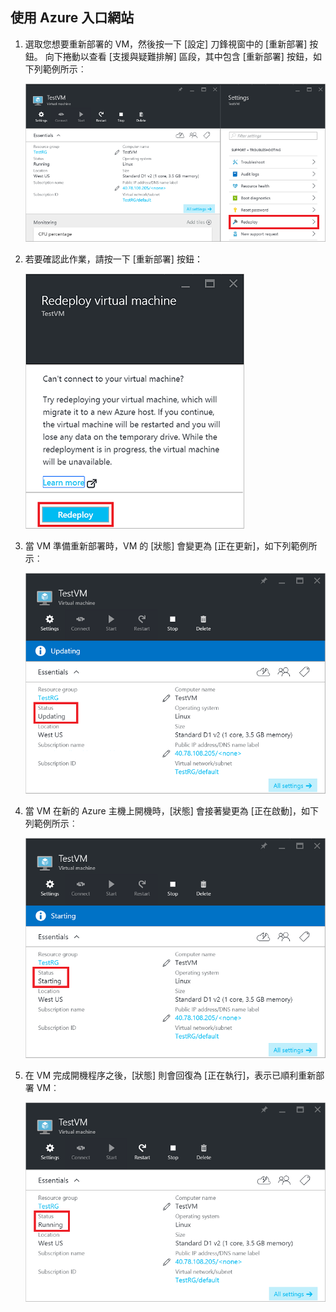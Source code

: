 ## <a name="using-azure-portal"></a>使用 Azure 入口網站
1. 選取您想要重新部署的 VM，然後按一下 [設定] 刀鋒視窗中的 [重新部署] 按鈕。 向下捲動以查看 [支援與疑難排解]  區段，其中包含 [重新部署] 按鈕，如下列範例所示︰
   
    ![Azure VM 刀鋒視窗](./media/virtual-machines-common-redeploy-to-new-node/vmoverview.png)
2. 若要確認此作業，請按一下 [重新部署] 按鈕：
   
    ![重新部署 VM 刀鋒視窗](./media/virtual-machines-common-redeploy-to-new-node/redeployvm.png)
3. 當 VM 準備重新部署時，VM 的 [狀態] 會變更為 [正在更新]，如下列範例所示︰
   
    ![VM 正在更新](./media/virtual-machines-common-redeploy-to-new-node/vmupdating.png)
4. 當 VM 在新的 Azure 主機上開機時，[狀態] 會接著變更為 [正在啟動]，如下列範例所示︰
   
    ![VM 正在啟動](./media/virtual-machines-common-redeploy-to-new-node/vmstarting.png)
5. 在 VM 完成開機程序之後，[狀態] 則會回復為 [正在執行]，表示已順利重新部署 VM︰
   
    ![VM 正在執行](./media/virtual-machines-common-redeploy-to-new-node/vmrunning.png)



<!--HONumber=Nov16_HO3-->


